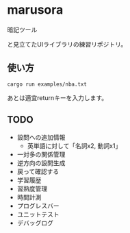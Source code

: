 # marusora

暗記ツール

と見立てたUIライブラリの練習リポジトリ。

## 使い方


```
cargo run examples/nba.txt
```

あとは適宜returnキーを入力します。

## TODO

* 設問への追加情報
  * 英単語に対して「名詞x2, 動詞x1」
* 一対多の関係管理
* 逆方向の設問生成
* 戻って確認する
* 学習履歴
* 習熟度管理
* 時間計測
* プログレスバー
* ユニットテスト
* デバッグログ

